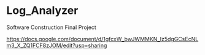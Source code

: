 # Log_Analyzer 
Software Construction Final Project

https://docs.google.com/document/d/1gfcxW_bwJWMMKN_Iz5dgGCsEcNLm3_X_ZQ1FCF8zJOM/edit?usp=sharing
